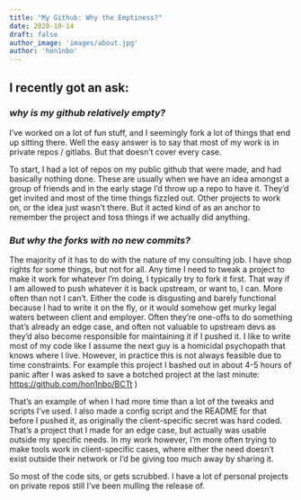 ```yaml
---
title: "My Github: Why the Emptiness?"
date: 2020-10-14
draft: false
author_image: 'images/about.jpg'
author: 'hon1nbo'
---
```


## I recently got an ask:
### ***why is my github relatively empty?***

I’ve worked on a lot of fun stuff, and I seemingly fork a lot of things that end up sitting there. Well the easy answer is to say that most of my work is in private repos / gitlabs. But that doesn’t cover every case.

To start, I had a lot of repos on my public github that were made, and had basically nothing done. These are usually when we have an idea amongst a group of friends and in the early stage I’d throw up a repo to have it. They’d get invited and most of the time things fizzled out. Other projects to work on, or the idea just wasn’t there. But it acted kind of as an anchor to remember the project and toss things if we actually did anything.

### ***But why the forks with no new commits?***

The majority of it has to do with the nature of my consulting job. I have shop rights for some things, but not for all. Any time I need to tweak a project to make it work for whatever I’m doing, I typically try to fork it first. That way if I am allowed to push whatever it is back upstream, or want to, I can. More often than not I can’t. Either the code is disgusting and barely functional because I had to write it on the fly, or it would somehow get murky legal waters between client and employer. Often they’re one-offs to do something that’s already an edge case, and often not valuable to upstream devs as they’d also become responsible for maintaining it if I pushed it. I like to write most of my code like I assume the next guy is a homicidal psychopath that knows where I live. However, in practice this is not always feasible due to time constraints. For example this project I bashed out in about 4-5 hours of panic after I was asked to save a botched project at the last minute: https://github.com/hon1nbo/BCTt )

That’s an example of when I had more time than a lot of the tweaks and scripts I’ve used. I also made a config script and the README for that before I pushed it, as originally the client-specific secret was hard coded. That’s a project that I made for an edge case, but actually was usable outside my specific needs. In my work however, I’m more often trying to make tools work in client-specific cases, where either the need doesn’t exist outside their network or I’d be giving too much away by sharing it.

So most of the code sits, or gets scrubbed. I have a lot of personal projects on private repos still I’ve been mulling the release of.
